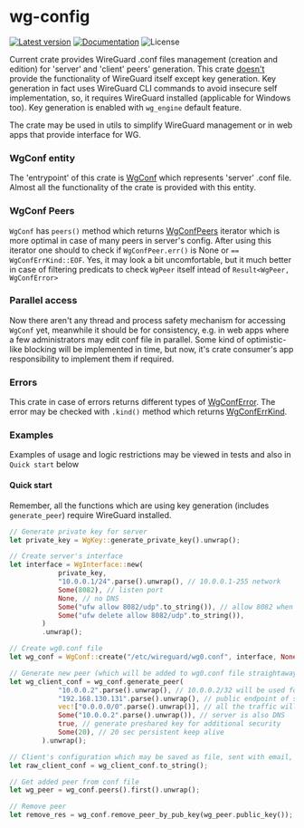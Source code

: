 # wg-config

[![Latest version](https://img.shields.io/crates/v/wg-config.svg)](https://crates.io/crates/wg-config)
[![Documentation](https://docs.rs/wg-config/badge.svg)](https://docs.rs/wg-config)
![License](https://img.shields.io/crates/l/wg-config.svg)

Current crate provides WireGuard .conf files management (creation and edition) for 'server' and 'client' peers' generation. This crate <u>doesn't</u> provide the functionality of WireGuard itself except key generation. Key generation in fact uses WireGuard CLI commands to avoid insecure self implementation, so, it requires WireGuard installed (applicable for Windows too). Key generation is enabled with `wg_engine` default feature. 

The crate may be used in utils to simplify WireGuard management or in web apps that provide interface for WG.

### WgConf entity
The 'entrypoint' of this crate is [WgConf](https://docs.rs/wg-config/latest/wg_config/struct.WgConf.html) which represents 'server' .conf file. Almost all the functionality of the crate is provided with this entity. 

### WgConf Peers
`WgConf` has `peers()` method which returns [WgConfPeers](https://docs.rs/wg-config/latest/wg_config/struct.WgConfPeers.html) iterator which is more optimal in case of many peers in server's config. After using this iterator one should to check if `WgConfPeer.err()` is None or `== WgConfErrKind::EOF`. Yes, it may look a bit uncomfortable, but it much better in case of filtering predicats to check `WgPeer` itself intead of `Result<WgPeer, WgConfError>`

### Parallel access
Now there aren't any thread and process safety mechanism for accessing `WgConf` yet, meanwhile it should be for consistency, e.g. in web apps where a few administrators may edit conf file in parallel. Some kind of optimistic-like blocking will be implemented in time, but now, it's crate consumer's app responsibility to implement them if required. 

### Errors
This crate in case of errors returns different types of [WgConfError](https://docs.rs/wg-config/latest/wg_config/enum.WgConfError.html). The error may be checked with `.kind()` method which returns [WgConfErrKind](https://docs.rs/wg-config/latest/wg_config/enum.WgConfErrKind.html).

### Examples 
Examples of usage and logic restrictions may be viewed in tests and also in `Quick start` below

#### Quick start
Remember, all the functions which are using key generation (includes `generate_peer`) require WireGuard installed.

```rust
// Generate private key for server
let private_key = WgKey::generate_private_key().unwrap();

// Create server's interface
let interface = WgInterface::new(
            private_key,
            "10.0.0.1/24".parse().unwrap(), // 10.0.0.1-255 network
            Some(8082), // listen port
            None, // no DNS
            Some("ufw allow 8082/udp".to_string()), // allow 8082 when WG is started
            Some("ufw delete allow 8082/udp".to_string()),
        )
        .unwrap();

// Create wg0.conf file
let wg_conf = WgConf::create("/etc/wireguard/wg0.conf", interface, None); // None as we haven't got peers yet

// Generate new peer (which will be added to wg0.conf file straightaway on generation)
let wg_client_conf = wg_conf.generate_peer(
            "10.0.0.2".parse().unwrap(), // 10.0.0.2/32 will be used for this peer
            "192.168.130.131".parse().unwrap(), // public endpoint of server
            vec!["0.0.0.0/0".parse().unwrap()], // all the traffic will be sent through the server
            Some("10.0.0.2".parse().unwrap()), // server is also DNS
            true, // generate preshared key for additional security
            Some(20), // 20 sec persistent keep alive
        ).unwrap();

// Client's configuration which may be saved as file, sent with email, etc.
let raw_client_conf = wg_client_conf.to_string();

// Get added peer from conf file
let wg_peer = wg_conf.peers().first().unwrap();

// Remove peer
let remove_res = wg_conf.remove_peer_by_pub_key(wg_peer.public_key());
```

